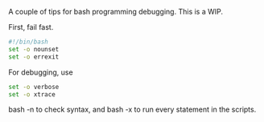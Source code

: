 A couple of tips for bash programming debugging. This is a WIP.

First, fail fast.

```bash
#!/bin/bash
set -o nounset
set -o errexit
```

For debugging, use

```bash
set -o verbose
set -o xtrace
```

bash -n to check syntax, and bash -x to run every statement in the scripts.